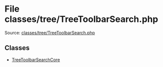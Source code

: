 File classes/tree/TreeToolbarSearch.php
=========

Source: [classes/tree/TreeToolbarSearch.php](https://github.com/PrestaShop/PrestaShop/blob/1.6.0.4/classes/tree/TreeToolbarSearch.php)


Classes
-------

* [TreeToolbarSearchCore](class.TreeToolbarSearchCore.md)

